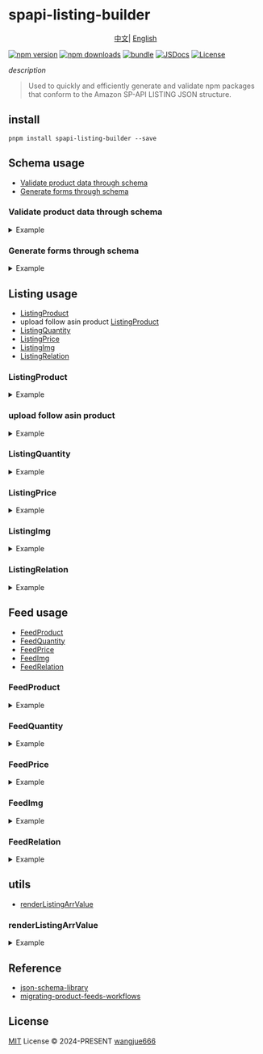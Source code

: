 # spapi-listing-builder

<p align="center">
  <a href="https://github.com/sellerartifact/spapi-listing-builder/blob/main/README_zh.md">中文</a>|
  <a href="./README.md">English</a>
</p>

[![npm version][npm-version-src]][npm-version-href]
[![npm downloads][npm-downloads-src]][npm-downloads-href]
[![bundle][bundle-src]][bundle-href]
[![JSDocs][jsdocs-src]][jsdocs-href]
[![License][license-src]][license-href]

_description_

> Used to quickly and efficiently generate and validate npm packages that conform to the Amazon SP-API LISTING JSON structure.

## install

```
pnpm install spapi-listing-builder --save
```

## Schema usage

- [Validate product data through schema](#Validate-product-data-through-schema)
- [Generate forms through schema](#Generate-forms-through-schema)

### Validate product data through schema

<details><summary>Example</summary>

```
import { SchemaCheck, ListingProduct } from 'spapi-listing-builder'
const schemaCheck = new SchemaCheck(myJsonSchema, {})
const myJsonSchema = JSON.parse(
  fs.readFileSync(path.resolve(__dirname, './schema/HOME.json')).toString(),
)

const listingData = {
  sku: "SKU-1234",
  product_type: "HOME",
  title: "i am product title",
  product_description: "i am product description",
  bullet_points: ["i am bullet point 1", "i am bullet point 2"],
  brand_name: "i am brand name",
  product_identifier_type: "EAN",
  product_identifier_id: "123457689",
  condition: "new_new",
  manufacturer: "your manufacturer",
  manufactuer_id: "9527",
  weight: 1,
  height: 1,
  length: 2,
  width: 3,
  recommendedBrowseNodes: ["123", "456"],
  is_electric: 0,
  search_terms: "i am search terms",
  quantity: 99,
  deal_time: 2,
  sell_price: 66.77,
  country_of_origin: "CN",
  item_type_keyword: "SHOES",
  imgs: [
    {
      type: "Main",
      url: "https://example.com/main.jpg",
    },
    {
      type: "Swatch",
      url: "https://example.com/swatch.jpg",
    },
    {
      type: "PT1",
      url: "https://example.com/pt1.jpg",
    },
  ],
};

const product = new ListingProduct({
  marketplace_id: "ATVPDKIKX0DER",
  data: listingData,
  renderOtherAttributesFn: ({ renderListingArrValue, data }) => {
    return {
      list_price: renderListingArrValue(data.sell_price),
    };
  },
}).main();

const schemaCheck = new SchemaCheck(myJsonSchema, product.attributes).validate();

[
  {
    type: 'error',
    name: 'NoAdditionalPropertiesError',
    code: 'no-additional-properties-error',
    message: 'Additional property `recommended_browse_nodes` in `#` is not allowed',
    data: {
      pointer: '#',
      schema: [Object],
      value: [Object],
      property: 'recommended_browse_nodes',
      properties: [Array]
    }
  },
  {
    type: 'error',
    name: 'RequiredPropertyError',
    code: 'required-property-error',
    message: 'The required property `model_number` is missing at `#`',
    data: {
      key: 'model_number',
      pointer: '#',
      schema: [Object],
      value: [Object]
    }
  },
  ...
]
```

</details>

### Generate forms through schema

<details><summary>Example</summary>

```
import { SchemaCheck } from 'spapi-listing-builder'
const schemaCheck = new SchemaCheck(myJsonSchema, {})

// 返回所有schema项的表单
schemaCheck.convert2FormItems()

// 返回schema必填项的表单
schemaCheck.convertRequiredSchema2FormItems()

[{
    "field": "brand",
    "label": "Brand Name",
    "component": "Input",
    "componentProps": {
      "placeholder": "Provide the brand name of the product",
      "max": 100,
      "min": 1
    },
    "required": true
  },
  {
    "field": "bullet_point",
    "label": "Key Product Features",
    "component": "Input",
    "componentProps": {
      "placeholder": "Brief descriptive text, called out via a bullet point, regarding a specific aspect of the product. These display directly under or next to your product photo, it is useful to put interesting information in these fields. Do NOT use all caps or abbreviations. Please do NOT use for fabric content, care instructions or country as these are populated in different fields.",
      "max": 700,
      "min": 0
    },
    "required": true
  },
  {
    "field": "country_of_origin",
    "label": "Country of Publication",
    "component": "Select",
    "componentProps": {
      "placeholder": "Select the product's country of origin",
      "options": [...anyOptions]
    },
    "required": true
  },
  {
    "field": "item_name",
    "label": "Product Name",
    "component": "Input",
    "componentProps": {
      "placeholder": "Provide a title for the item that may be customer facing",
      "max": 200,
      "min": 0
    },
    "required": true
  },
  ...otherItems
]

```

</details>

## Listing usage

- [ListingProduct](#ListingProduct)
- upload follow asin product [ListingProduct](#upload-follow-asin-product)
- [ListingQuantity](#ListingQuantity)
- [ListingPrice](#ListingPrice)
- [ListingImg](#ListingImg)
- [ListingRelation](#ListingRelation)

### ListingProduct

<details><summary>Example</summary>

```
import { ListingProduct } from 'spapi-listing-builder'

const listingData = {
  sku: "SKU-1234",
  product_type: "HOME",
  title: "i am product title",
  product_description: "i am product description",
  bullet_points: ["i am bullet point 1", "i am bullet point 2"],
  brand_name: "i am brand name",
  product_identifier_type: "EAN",
  product_identifier_id: "123457689",
  condition: "new_new",
  manufacturer: "your manufacturer",
  manufactuer_id: "9527",
  weight: 1,
  height: 1,
  length: 2,
  width: 3,
  recommendedBrowseNodes: ["123", "456"],
  is_electric: 0,
  search_terms: "i am search terms",
  quantity: 99,
  deal_time: 2,
  sell_price: 66.77,
  country_of_origin: "CN",
  item_type_keyword: "SHOES",
  imgs: [
    {
      type: "Main",
      url: "https://example.com/main.jpg",
    },
    {
      type: "Swatch",
      url: "https://example.com/swatch.jpg",
    },
    {
      type: "PT1",
      url: "https://example.com/pt1.jpg",
    },
  ],
};

new ListingProduct({
    marketplace_id: 'ATVPDKIKX0DER',
    data: listingData,
    renderOtherAttributesFn: ({ renderListingArrValue, data }) => {
    return {
        list_price: renderListingArrValue(data.sell_price),
    }
  },
}).main()

// Result
{
  "productType": "HOME",
  "requirements": "LISTING",
  "attributes": {
    "purchasable_offer": [
      {
        "our_price": [
          {
            "schedule": [
              {
                "value_with_tax": 66.77
              }
            ]
          }
        ]
      }
    ],
    "fulfillment_availability": [
      {
        "fulfillment_channel_code": "DEFAULT",
        "quantity": 99,
        "lead_time_to_ship_max_days": 2
      }
    ],
    "item_name": [
      {
        "value": "i am product title"
      }
    ],
    "manufacturer": [
      {
        "value": "your manufacturer"
      }
    ],
    "item_weight": [
      {
        "unit": "kilograms",
        "value": "1.00"
      }
    ],
    "gift_options": [
      {
        "can_be_messaged": "false",
        "can_be_wrapped": "false"
      }
    ],
    "item_type_keyword": [
      {
        "value": "SHOES"
      }
    ],
    "condition_type": [
      {
        "value": "new_new"
      }
    ],
    "number_of_items": [
      {
        "value": "1"
      }
    ],
    "externally_assigned_product_identifier": [
      {
        "value": "123457689",
        "type": "EAN"
      }
    ],
    "recommended_browse_nodes": [
      [
        {
          "value": "123"
        }
      ],
      [
        {
          "value": "456"
        }
      ]
    ],
    "bullet_point": [
      {
        "value": "i am bullet point 1"
      },
      {
        "value": "i am bullet point 2"
      }
    ],
    "item_package_quantity": [
      {
        "value": "1"
      }
    ],
    "item_dimensions": [
      {
        "height": {
          "unit": "centimeters",
          "value": 1
        },
        "length": {
          "unit": "centimeters",
          "value": 2
        },
        "width": {
          "unit": "centimeters",
          "value": 3
        }
      }
    ],
    "part_number": [
      {
        "value": "9527"
      }
    ],
    "max_order_quantity": [
      {
        "value": "100"
      }
    ],
    "product_description": [
      {
        "value": "i am product description"
      }
    ],
    "supplier_declared_dg_hz_regulation": [
      {
        "value": "not_applicable"
      }
    ],
    "brand": [
      {
        "value": "i am brand name"
      }
    ],
    "generic_keyword": [
      {
        "value": "i am search terms"
      }
    ],
    "country_of_origin": [
      {
        "value": "CN"
      }
    ],
    "main_product_image_locator": [
      {
        "media_location": "https://example.com/main.jpg"
      }
    ],
    "swatch_product_image_locator": [
      {
        "media_location": "https://example.com/swatch.jpg"
      }
    ],
    "other_product_image_locator_1": [
      {
        "media_location": "https://example.com/pt1.jpg"
      }
    ],
    "list_price": [
      {
        "value": "66.77"
      }
    ]
  }
}

```

</details>

### upload follow asin product

<details><summary>Example</summary>

```
const follow_goods = new ListingProduct({ marketplace_id: 'ATVPDKIKX0DER', data: {
  asin: 'B07Z8Z1VCC',
  condition: 'New',
  quantity: 100,
  deal_time: 3,
  sell_price: 88.88,
}, type: 'FOLLOW_ASIN' }).main()

// Result
{
  "requirements": "LISTING_OFFER_ONLY",
  "attributes": {
    "condition_type": [
      {
        "value": "New"
      }
    ],
    "merchant_suggested_asin": [
      {
        "value": "B07Z8Z1VCC"
      }
    ],
    "fulfillment_availability": [
      {
        "fulfillment_channel_code": "DEFAULT",
        "quantity": 100,
        "lead_time_to_ship_max_days": 3
      }
    ],
    "purchasable_offer": [
      {
        "our_price": [
          {
            "schedule": [
              {
                "value_with_tax": 88.88
              }
            ]
          }
        ]
      }
    ]
  }
}
```

</details>

### ListingQuantity

<details><summary>Example</summary>

```
import { ListingQuantity } from "spapi-listing-builder";

new ListingQuantity({ quantity: 3, deal_time: 2 })

// Result

{
  "op": "replace",
  "path": "/attributes/fulfillment_availability",
  "value": [
    {
      "audience": "ALL",
      "quantity": 3,
      "lead_time_to_ship_max_days": 2
    }
  ]
}
```

</details>

### ListingPrice

<details><summary>Example</summary>

```
import { ListingPrice } from "spapi-listing-builder";

new ListingPrice({ sell_price: 100, low_price: 90, max_price: 110 }).main()

// Result

{
  "op": "replace",
  "path": "/attributes/purchasable_offer",
  "value": [
    {
      "audience": "ALL",
      "our_price": [
        {
          "schedule": [
            {
              "value_with_tax": 100
            }
          ]
        }
      ],
      "minimum_seller_allowed_price": [
        {
          "schedule": [
            {
              "value_with_tax": 90
            }
          ]
        }
      ],
      "maximum_seller_allowed_price": [
        {
          "schedule": [
            {
              "value_with_tax": 110
            }
          ]
        }
      ]
    }
  ]
}

```

</details>

### ListingImg

<details><summary>Example</summary>

```
import { ListingImg } from "spapi-listing-builder";

new ListingImg([
    { type: 'Main', url: 'http://main.jpg' },
    { type: 'Swatch', url: 'http://thumb.jpg' },
]).main()

// Result

[
  {
    "op": "replace",
    "path": "/attributes/main_product_image_locator",
    "value": [
      {
        "media_location": "http://main.jpg"
      }
    ]
  },
  {
    "op": "replace",
    "path": "/attributes/swatch_product_image_locator",
    "value": [
      {
        "media_location": "http://thumb.jpg"
      }
    ]
  }
]
```

</details>

### ListingRelation

<details><summary>Example</summary>

```
import { ListingRelation } from "spapi-listing-builder";

new ListingRelation('parent_sku123').main()

// Result

{
  "op": "replace",
  "path": "/attributes/child_parent_sku_relationship",
  "value": [
    {
      "child_relationship_type": "variation",
      "parent_sku": "parent_sku123"
    }
  ]
}
```

</details>

## Feed usage

- [FeedProduct](#FeedProduct)
- [FeedQuantity](#FeedQuantity)
- [FeedPrice](#FeedPrice)
- [FeedImg](#FeedImg)
- [FeedRelation](#FeedRelation)

### FeedProduct

<details><summary>Example</summary>

```
import { FeedProduct } from 'spapi-listing-builder'

new FeedProduct('sellerId', 'ATVPDKIKX0DER', [listingData, parentListingData])

// Result

{
  "header": {
    "sellerId": "sellerId",
    "version": "2.0",
    "issueLocale": "en_US"
  },
  "messages": [
    {
      "messageId": 1,
      "sku": "SKU-1234",
      "operationType": "UPDATE",
      "productType": "HOME",
      "requirements": "LISTING",
      "attributes": listingDataAttributes
    },
    {
      "messageId": 2,
      "sku": "SKU-parent01",
      "operationType": "UPDATE",
      "productType": "HOME",
      "requirements": "LISTING",
      "attributes": parentListingDataAttributes
    }
  ]
}
```

</details>

### FeedQuantity

<details><summary>Example</summary>

```
import { FeedQuantity } from 'spapi-listing-builder'

new FeedQuantity('sellerId', [{ sku: 'sku-1', quantity: 100, deal_time: 3 }])

// Result
{
  "header": {
    "sellerId": "sellerId",
    "version": "2.0",
    "issueLocale": "en_US"
  },
  "messages": [
    {
      "messageId": 1,
      "sku": "sku-1",
      "operationType": "PATCH",
      "productType": "PRODUCT",
      "patches": [
        {
          "op": "replace",
          "path": "/attributes/fulfillment_availability",
          "value": [
            {
              "fulfillment_channel_code": "DEFAULT",
              "quantity": 100,
              "lead_time_to_ship_max_days": 3
            }
          ]
        }
      ]
    }
  ]
}
```

</details>

### FeedPrice

<details><summary>Example</summary>

```
import { FeedPrice } from 'spapi-listing-builder'

new FeedPrice('sellerId', [{ country_code: 'us', sku: 'sku-1', sell_price: 100 }])

// Result
{
  "header": {
    "sellerId": "sellerId",
    "version": "2.0",
    "issueLocale": "en_US"
  },
  "messages": [
    {
      "messageId": 1,
      "sku": "sku-1",
      "operationType": "PATCH",
      "productType": "PRODUCT",
      "patches": [
        {
          "op": "replace",
          "path": "/attributes/purchasable_offer",
          "value": [
            {
              "audience": "ALL",
              "our_price": [
                {
                  "schedule": [
                    {
                      "value_with_tax": 100
                    }
                  ]
                }
              ]
            }
          ]
        }
      ]
    }
  ]
}
```

</details>

### FeedImg

<details><summary>Example</summary>

```
import { FeedImg } from 'spapi-listing-builder'

new FeedImg('sellerId', [
    {
      sku: 'sku-1',
      imgs: [
        { type: 'Main', url: 'http://main.jpg' },
        { type: 'Swatch', url: 'http://thumb.jpg' },
      ],
    },
])

// Result
{
  "header": {
    "sellerId": "sellerId",
    "version": "2.0",
    "issueLocale": "en_US"
  },
  "messages": [
    {
      "messageId": 1,
      "sku": "sku-1",
      "operationType": "PATCH",
      "productType": "PRODUCT",
      "patches": [
        {
          "op": "replace",
          "path": "/attributes/main_product_image_locator",
          "value": [
            {
              "media_location": "http://main.jpg"
            }
          ]
        },
        {
          "op": "replace",
          "path": "/attributes/swatch_product_image_locator",
          "value": [
            {
              "media_location": "http://thumb.jpg"
            }
          ]
        }
      ]
    }
  ]
}
```

</details>

### FeedRelation

<details><summary>Example</summary>

```
import { FeedRelation } from 'spapi-listing-builder'

new FeedRelation('sellerId', [
  { sku: 'child-sku', parent_sku: 'parent_sku-123' }
])

// Result
{
  "header": {
    "sellerId": "sellerId",
    "version": "2.0",
    "issueLocale": "en_US"
  },
  "messages": [
    {
      "messageId": 1,
      "sku": "child-sku",
      "operationType": "PATCH",
      "productType": "LUGGAGE",
      "patches": [
        {
          "op": "replace",
          "path": "/attributes/child_parent_sku_relationship",
          "value": [
            {
              "child_relationship_type": "variation",
              "parent_sku": "parent_sku-123"
            }
          ]
        }
      ]
    }
  ]
}

```

</details>

## utils

- [renderListingArrValue](#renderListingArrValue)

### renderListingArrValue

<details><summary>Example</summary>

```

import { renderListingArrValue } from 'spapi-listing-builder'

renderListingArrValue('test')

// Result
[
  {
    "value": "test"
  }
]

renderListingArrValue(true)

// Result
[
  {
    "value": 'true'
  }
]

renderListingArrValue({
  height: {
    unit: 'centimeters',
    value: 1,
  },
  length: {
    unit: 'centimeters',
    value: 2,
  },
  width: {
    unit: 'centimeters',
    value: 3,
  },
})

// Result
[
  {
    height: {
      unit: 'centimeters',
      value: 1,
    },
    length: {
      unit: 'centimeters',
      value: 2,
    },
    width: {
      unit: 'centimeters',
      value: 3,
    },
  },
]

```

</details>

## Reference

- [json-schema-library](https://github.com/sagold/json-schema-library)
- [migrating-product-feeds-workflows](https://developer-docs.amazon.com/sp-api/docs/listing-workflow-migration-tutorial#migrating-product-feeds-workflows)

## License

[MIT](./LICENSE) License © 2024-PRESENT [wangjue666](https://github.com/wangjue666)

<!-- Badges -->

[npm-version-src]: https://img.shields.io/npm/v/spapi-listing-builder?style=flat&colorA=080f12&colorB=1fa669
[npm-version-href]: https://npmjs.com/package/spapi-listing-builder
[npm-downloads-src]: https://img.shields.io/npm/dm/spapi-listing-builder?style=flat&colorA=080f12&colorB=1fa669
[npm-downloads-href]: https://npmjs.com/package/spapi-listing-builder
[bundle-src]: https://img.shields.io/bundlephobia/minzip/spapi-listing-builder?style=flat&colorA=080f12&colorB=1fa669&label=minzip
[bundle-href]: https://bundlephobia.com/result?p=spapi-listing-builder
[license-src]: https://img.shields.io/github/license/sellerartifact/spapi-listing-builder.svg?style=flat&colorA=080f12&colorB=1fa669
[license-href]: https://github.com/sellerartifact/spapi-listing-builder/blob/main/LICENSE
[jsdocs-src]: https://img.shields.io/badge/jsdocs-reference-080f12?style=flat&colorA=080f12&colorB=1fa669
[jsdocs-href]: https://www.jsdocs.io/package/spapi-listing-builder
